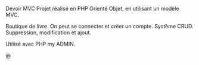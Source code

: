 Devoir MVC
Projet réalisé en PHP Orienté Objet, en utilisant un modèle MVC.

Boutique de livre. On peut se connecter et créer un compte.
Système CRUD. Suppression, modification et ajout.

Utilisé avec PHP my ADMIN.

@
